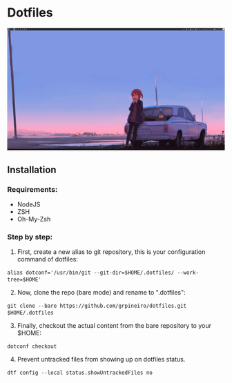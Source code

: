 # Dotfiles

[![Watch the video](./dotfiles-video-thumb.png)](https://drive.google.com/file/d/1cfBTURKmD6UWphTQB7rVPh_A7FqVGhKa/view?usp=sharing)

## Installation

### Requirements:

- NodeJS
- ZSH
- Oh-My-Zsh

### Step by step:

1. First, create a new alias to git repository, this is your configuration command of dotfiles:

```shell
alias dotconf='/usr/bin/git --git-dir=$HOME/.dotfiles/ --work-tree=$HOME'
```

2. Now, clone the repo (bare mode) and rename to ".dotfiles":

```shell
git clone --bare https://github.com/grpineiro/dotfiles.git $HOME/.dotfiles
```

3. Finally, checkout the actual content from the bare repository to your $HOME:

```shell
dotconf checkout
```

4. Prevent untracked files from showing up on dotfiles status.

```shell
dtf config --local status.showUntrackedFiles no
```
